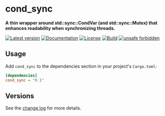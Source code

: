 # cond_sync

**A thin wrapper around std::sync::CondVar (and std::sync::Mutex) that enhances readability when synchronizing threads.**

[![Latest version](https://img.shields.io/crates/v/cond_sync.svg)](https://crates.io/crates/cond_sync)
[![Documentation](https://docs.rs/cond_sync/badge.svg)](https://docs.rs/cond_sync)
[![License](https://img.shields.io/crates/l/cond_sync.svg)](https://github.com/emabee/cond_sync)
[![Build](https://img.shields.io/github/actions/workflow/status/emabee/cond_sync/ci_test.yml?branch=master)](https://github.com/emabee/cond_sync/actions?query=workflow%3ACI)
[![unsafe forbidden](https://img.shields.io/badge/unsafe-forbidden-success.svg)](https://github.com/rust-secure-code/safety-dance/)

## Usage

Add `cond_sync` to the dependencies section in your project's `Cargo.toml`:

```toml
[dependencies]
cond_sync = "0.1"
```

## Versions

See the [change log](https://github.com/emabee/cond_sync/blob/master/CHANGELOG.md)
for more details.

